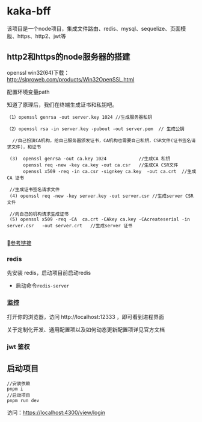 # kaka-bff

该项目是一个node项目，集成文件路由、redis、mysql、sequelize、页面模版、https、http2、jwt等

## http2和https的node服务器的搭建

openssl win32(64)下载：http://slproweb.com/products/Win32OpenSSL.html

配置环境变量path

知道了原理后，我们在终端生成证书和私钥吧。
```
（1）openssl genrsa -out server.key 1024 //生成服务器私钥

（2）openssl rsa -in server.key -pubout -out server.pem  // 生成公钥

  //自己扮演CA机构，给自己服务器颁发证书，CA机构也需要自己私钥，CSR文件(证书签名请求文件)，和证书

 (3)  openssl genrsa -out ca.key 1024            //生成CA 私钥
      openssl req -new -key ca.key -out ca.csr   //生成CA CSR文件
      openssl x509 -req -in ca.csr -signkey ca.key  -out ca.crt  //生成CA 证书

 //生成证书签名请求文件
 (4) openssl req -new -key server.key -out server.csr //生成server CSR文件
  
 //向自己的机构请求生成证书
 (5) openssl x509 -req -CA  ca.crt -CAkey ca.key -CAcreateserial -in server.csr   -out server.crt   //生成server 证书


```
🔗[参考链接](https://www.cnblogs.com/eret9616/p/9249192.html)

### redis
先安装 redis，启动项目前启动redis
 - 启动命令`redis-server`

### 监控
打开你的浏览器，访问 http://localhost:12333 ，即可看到进程界面

关于定制化开发、通用配置项以及如何动态更新配置项详见官方文档
### jwt 鉴权

## 启动项目
```
//安装依赖
pnpm i
//启动项目
pnpm run dev
```

访问：[https://localhost:4300/view/login](https:localhost:4300/view/login)